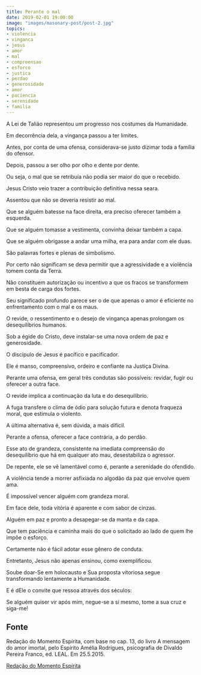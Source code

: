 ```yaml
---
title: Perante o mal
date: 2019-02-01 19:00:00
image: "images/masonary-post/post-2.jpg"
topics: 
- violencia
- vinganca
- jesus
- amor
- mal
- compreensao
- esforco
- justica
- perdao
- generosidade
- amor
- paciencia
- serenidade
- familia
---
```


A Lei de Talião representou um progresso nos costumes da Humanidade.

Em decorrência dela, a vingança passou a ter limites.

Antes, por conta de uma ofensa, considerava-se justo dizimar toda a família do
ofensor.

Depois, passou a ser olho por olho e dente por dente.

Ou seja, o mal que se retribuía não podia ser maior do que o recebido.

Jesus Cristo veio trazer a contribuição definitiva nessa seara.

Assentou que não se deveria resistir ao mal.

Que se alguém batesse na face direita, era preciso oferecer também a esquerda.

Que se alguém tomasse a vestimenta, convinha deixar também a capa.

Que se alguém obrigasse a andar uma milha, era para andar com ele duas.

São palavras fortes e plenas de simbolismo.

Por certo não significam se deva permitir que a agressividade e a violência
tomem conta da Terra.

Não constituem autorização ou incentivo a que os fracos se transformem em besta
de carga dos fortes.

Seu significado profundo parece ser o de que apenas o amor é eficiente no
enfrentamento com o mal e os maus.

O revide, o ressentimento e o desejo de vingança apenas prolongam os
desequilíbrios humanos.

Sob a égide do Cristo, deve instalar-se uma nova ordem de paz e generosidade.

O discípulo de Jesus é pacífico e pacificador.

Ele é manso, compreensivo, ordeiro e confiante na Justiça Divina.

Perante uma ofensa, em geral três condutas são possíveis: revidar, fugir ou
oferecer a outra face.

O revide implica a continuação da luta e do desequilíbrio.

A fuga transfere o clima de ódio para solução futura e denota fraqueza moral,
que estimula o violento.

A última alternativa é, sem dúvida, a mais difícil.

Perante a ofensa, oferecer a face contrária, a do perdão.

Esse ato de grandeza, consistente na imediata compreensão do desequilíbrio que
há em qualquer ato mau, desestabiliza o agressor.

De repente, ele se vê lamentável como é, perante a serenidade do ofendido.

A violência tende a morrer asfixiada no algodão da paz que envolve quem ama.

É impossível vencer alguém com grandeza moral.

Em face dele, toda vitória é aparente e com sabor de cinzas.

Alguém em paz e pronto a desapegar-se da manta e da capa.

Que tem paciência e caminha mais do que o solicitado ao lado de quem lhe impõe
o esforço.

Certamente não é fácil adotar esse gênero de conduta.

Entretanto, Jesus não apenas ensinou, como exemplificou.

Soube doar-Se em holocausto e Sua proposta vitoriosa segue transformando
lentamente a Humanidade.

E é dEle o convite que ressoa através dos séculos:

Se alguém quiser vir após mim, negue-se a si mesmo, tome a sua cruz e siga-me!
 

## Fonte
Redação do Momento Espírita, com base no cap. 13,
do livro A mensagem do amor imortal, pelo Espírito
Amélia Rodrigues, psicografia de Divaldo Pereira Franco,
ed. LEAL.
Em 25.5.2015.


[Redação do Momento Espírita](http://momento.com.br/pt/ler_texto.php?id=4477)
